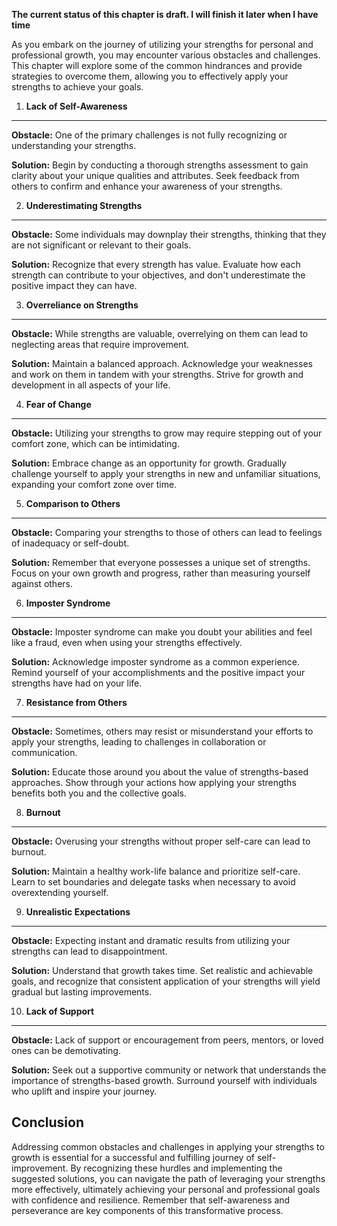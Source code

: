 **The current status of this chapter is draft. I will finish it later when I have time**

As you embark on the journey of utilizing your strengths for personal and professional growth, you may encounter various obstacles and challenges. This chapter will explore some of the common hindrances and provide strategies to overcome them, allowing you to effectively apply your strengths to achieve your goals.

1. **Lack of Self-Awareness**
-----------------------------

**Obstacle:** One of the primary challenges is not fully recognizing or understanding your strengths.

**Solution:** Begin by conducting a thorough strengths assessment to gain clarity about your unique qualities and attributes. Seek feedback from others to confirm and enhance your awareness of your strengths.

2. **Underestimating Strengths**
--------------------------------

**Obstacle:** Some individuals may downplay their strengths, thinking that they are not significant or relevant to their goals.

**Solution:** Recognize that every strength has value. Evaluate how each strength can contribute to your objectives, and don't underestimate the positive impact they can have.

3. **Overreliance on Strengths**
--------------------------------

**Obstacle:** While strengths are valuable, overrelying on them can lead to neglecting areas that require improvement.

**Solution:** Maintain a balanced approach. Acknowledge your weaknesses and work on them in tandem with your strengths. Strive for growth and development in all aspects of your life.

4. **Fear of Change**
---------------------

**Obstacle:** Utilizing your strengths to grow may require stepping out of your comfort zone, which can be intimidating.

**Solution:** Embrace change as an opportunity for growth. Gradually challenge yourself to apply your strengths in new and unfamiliar situations, expanding your comfort zone over time.

5. **Comparison to Others**
---------------------------

**Obstacle:** Comparing your strengths to those of others can lead to feelings of inadequacy or self-doubt.

**Solution:** Remember that everyone possesses a unique set of strengths. Focus on your own growth and progress, rather than measuring yourself against others.

6. **Imposter Syndrome**
------------------------

**Obstacle:** Imposter syndrome can make you doubt your abilities and feel like a fraud, even when using your strengths effectively.

**Solution:** Acknowledge imposter syndrome as a common experience. Remind yourself of your accomplishments and the positive impact your strengths have had on your life.

7. **Resistance from Others**
-----------------------------

**Obstacle:** Sometimes, others may resist or misunderstand your efforts to apply your strengths, leading to challenges in collaboration or communication.

**Solution:** Educate those around you about the value of strengths-based approaches. Show through your actions how applying your strengths benefits both you and the collective goals.

8. **Burnout**
--------------

**Obstacle:** Overusing your strengths without proper self-care can lead to burnout.

**Solution:** Maintain a healthy work-life balance and prioritize self-care. Learn to set boundaries and delegate tasks when necessary to avoid overextending yourself.

9. **Unrealistic Expectations**
-------------------------------

**Obstacle:** Expecting instant and dramatic results from utilizing your strengths can lead to disappointment.

**Solution:** Understand that growth takes time. Set realistic and achievable goals, and recognize that consistent application of your strengths will yield gradual but lasting improvements.

10. **Lack of Support**
-----------------------

**Obstacle:** Lack of support or encouragement from peers, mentors, or loved ones can be demotivating.

**Solution:** Seek out a supportive community or network that understands the importance of strengths-based growth. Surround yourself with individuals who uplift and inspire your journey.

Conclusion
----------

Addressing common obstacles and challenges in applying your strengths to growth is essential for a successful and fulfilling journey of self-improvement. By recognizing these hurdles and implementing the suggested solutions, you can navigate the path of leveraging your strengths more effectively, ultimately achieving your personal and professional goals with confidence and resilience. Remember that self-awareness and perseverance are key components of this transformative process.
